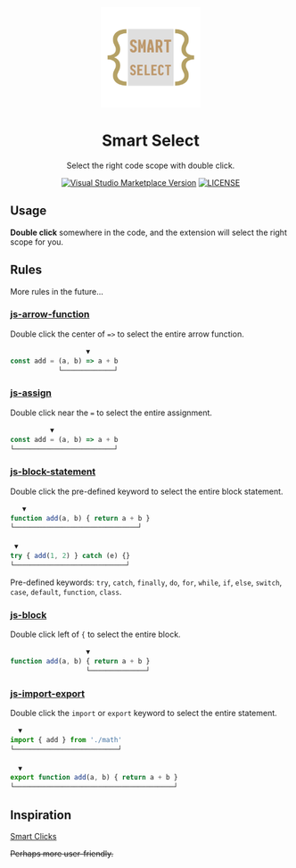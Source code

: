 <p align="center">
<img src="./res/icon.png" height="180">
</p>

<h1 align="center">
Smart Select
</h1>

<p align="center">
Select the right code scope with double click.
</p>

<p align="center">
<a href="https://marketplace.visualstudio.com/items?itemName=LuJiejie.smart-select" target="__blank"><img src="https://img.shields.io/visual-studio-marketplace/v/LuJiejie.smart-select?color=ddd&labelColor=444&logo=visualstudiocode&label=VS%20Code%20Marketplace" alt="Visual Studio Marketplace Version" /></a>
<a href="https://github.com/Lu-Jiejie/vscode-smart-select/blob/main/LICENSE" target="__blank"><img src="https://img.shields.io/github/license/Lu-Jiejie/vscode-smart-select?style=flat&color=ddd&labelColor=444" alt="LICENSE" /></a>
</p>

## Usage

**Double click** somewhere in the code, and the extension will select the right scope for you.

## Rules

More rules in the future...

### [js-arrow-function](./src/rules/js-arrow-function.ts)

Double click the center of `=>` to select the entire arrow function.

```javascript
                   ▼
const add = (a, b) => a + b
            └─────────────┘
```

### [js-assign](./src/rules/js-assign.ts)

Double click near the `=` to select the entire assignment.

```javascript
          ▼
const add = (a, b) => a + b
└─────────────────────────┘
```

### [js-block-statement](./src/rules/js-block-statement.ts)

Double click the pre-defined keyword to select the entire block statement.

```javascript
   ▼
function add(a, b) { return a + b }
└───────────────────────────────┘

 ▼
try { add(1, 2) } catch (e) {}
└────────────────────────────┘
```

Pre-defined keywords: `try`, `catch`, `finally`, `do`, `for`, `while`, `if`, `else`, `switch`, `case`, `default`, `function`, `class`.

### [js-block](./src/rules/js-block.ts)

Double click left of `{` to select the entire block.

```javascript
                   ▼
function add(a, b) { return a + b }
                   └──────────────┘
```

### [js-import-export](./src/rules/js-import-export.ts)

Double click the `import` or `export` keyword to select the entire statement.

```javascript
  ▼
import { add } from './math'
└──────────────────────────┘

  ▼
export function add(a, b) { return a + b }
└────────────────────────────────────────┘
```

## Inspiration

[Smart Clicks](https://github.com/antfu/vscode-smart-clicks)

~~Perhaps more user-friendly.~~


